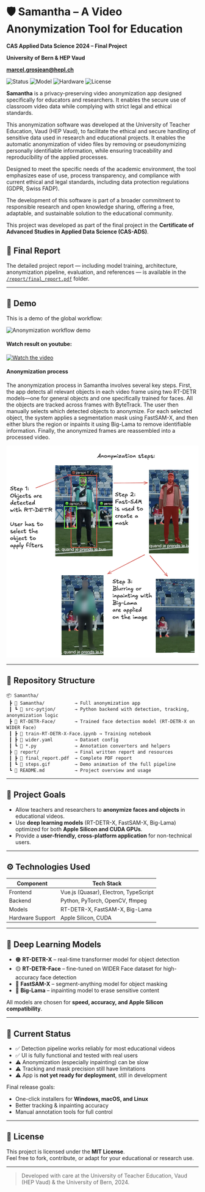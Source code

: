 # 🛡️ Samantha – A Video Anonymization Tool for Education 

**CAS Applied Data Science 2024 – Final Project**  

**University of Bern & HEP Vaud**

**marcel.grosjean@hepl.ch**

![Status](https://img.shields.io/badge/Status-Finished-brightgreen)
![Model](https://img.shields.io/badge/Model-RT--DETR--X-orange)
![Hardware](https://img.shields.io/badge/Compatible-Apple_Silicon_and_CUDA-green)
![License](https://img.shields.io/badge/License-MIT-blue.svg)

**Samantha** is a privacy-preserving video anonymization app designed specifically for educators and researchers. It enables the secure use of classroom video data while complying with strict legal and ethical standards. 

This anonymization software was developed at the University of Teacher Education, Vaud (HEP Vaud), to facilitate the ethical and secure handling of sensitive data used in research and educational projects. It enables the automatic anonymization of video files by removing or pseudonymizing personally identifiable information, while ensuring traceability and reproducibility of the applied processes.

Designed to meet the specific needs of the academic environment, the tool emphasizes ease of use, process transparency, and compliance with current ethical and legal standards, including data protection regulations (GDPR, Swiss FADP).

The development of this software is part of a broader commitment to responsible research and open knowledge sharing, offering a free, adaptable, and sustainable solution to the educational community.

This project was developed as part of the final project in the **Certificate of Advanced Studies in Applied Data Science (CAS-ADS)**.

## 📄 Final Report

The detailed project report — including model training, architecture, anonymization pipeline, evaluation, and references — is available in the [`/report/final_report.pdf`](./report/final_report.pdf) folder.

---

## 🎥 Demo

This is a demo of the global workflow:

![Anonymization workflow demo](./report/steps.gif)

#### Watch result on youtube:

[![Watch the video](https://img.youtube.com/vi/Gna9Qb8ZoMI/0.jpg)](https://www.youtube.com/watch?v=Gna9Qb8ZoMI)


#### Anonymization process

The anonymization process in Samantha involves several key steps. First, the app detects all relevant objects in each video frame using two RT-DETR models—one for general objects and one specifically trained for faces. All the objects are tracked across frames with ByteTrack. The user then manually selects which detected objects to anonymize. For each selected object, the system applies a segmentation mask using FastSAM-X, and then either blurs the region or inpaints it using Big-Lama to remove identifiable information. Finally, the anonymized frames are reassembled into a processed video.

![Anonymization process](./report/process.png)

---

## 📁 Repository Structure

```
📦 Samantha/
 ┣ 📂 Samantha/           → Full anonymization app
 ┃ ┗ 📂 src-pytjon/       → Python backend with detection, tracking, anonymization logic
 ┣ 📂 RT-DETR-Face/       → Trained face detection model (RT-DETR-X on WIDER Face)
 ┃ ┣ 📄 train-RT-DETR-X-Face.ipynb → Training notebook
 ┃ ┣ 📄 wider.yaml        → Dataset config
 ┃ ┗ 📄 *.py              → Annotation converters and helpers
 ┣ 📂 report/             → Final written report and resources
 ┃ ┣ 📄 final_report.pdf  → Complete PDF report
 ┃ ┗ 📄 steps.gif         → Demo animation of the full pipeline
 ┗ 📄 README.md           → Project overview and usage
```

---

## 🎯 Project Goals

- Allow teachers and researchers to **anonymize faces and objects** in educational videos.
- Use **deep learning models** (RT-DETR-X, FastSAM-X, Big-Lama) optimized for both **Apple Silicon and CUDA GPUs**.
- Provide a **user-friendly, cross-platform application** for non-technical users.

---

## ⚙️ Technologies Used

| Component        | Tech Stack                                |
|------------------|--------------------------------------------|
| Frontend         | Vue.js (Quasar), Electron, TypeScript      |
| Backend          | Python, PyTorch, OpenCV, ffmpeg            |
| Models           | RT-DETR-X, FastSAM-X, Big-Lama             |
| Hardware Support | Apple Silicon, CUDA                        |

---

## 🧠 Deep Learning Models

- 🟠 **RT-DETR-X** – real-time transformer model for object detection  
- 🟡 **RT-DETR-Face** – fine-tuned on WIDER Face dataset for high-accuracy face detection  
- 🔵 **FastSAM-X** – segment-anything model for object masking  
- 🔴 **Big-Lama** – inpainting model to erase sensitive content

All models are chosen for **speed, accuracy, and Apple Silicon compatibility**.

---

## 🧪 Current Status

- ✅ Detection pipeline works reliably for most educational videos  
- ✅ UI is fully functional and tested with real users  
- ⚠️ Anonymization (especially inpainting) can be slow  
- ⚠️ Tracking and mask precision still have limitations  
- ⚠️ App is **not yet ready for deployment**, still in development  

Final release goals:
- One-click installers for **Windows, macOS, and Linux**
- Better tracking & inpainting accuracy
- Manual annotation tools for full control

---

## 📜 License

This project is licensed under the **MIT License**.  
Feel free to fork, contribute, or adapt for your educational or research use.

---

> Developed with care at the University of Teacher Education, Vaud (HEP Vaud) & the University of Bern, 2024.